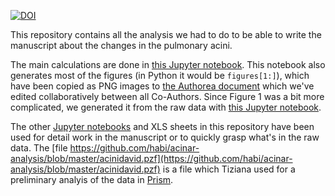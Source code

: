 [![DOI](https://zenodo.org/badge/140433592.svg)](https://zenodo.org/badge/latestdoi/140433592)

This repository contains all the analysis we had to do to be able to write the manuscript about the changes in the pulmonary acini.

The main calculations are done in [this Jupyter notebook](Analysis.ipynb).
This notebook also generates most of the figures (in Python it would be `figures[1:]`), which have been copied as PNG images to [the Authorea document](https://www.authorea.com/274247/47HwqAxume3L2xkLOsg_SQ) which we've edited collaboratively between all Co-Authors.
Since Figure 1 was a bit more complicated, we generated it from the raw data with [this Jupyter notebook](https://github.com/habi/acinar-analysis/blob/master/MicroscopyFigure.ipynb).

The other [Jupyter notebooks](http://jupyter.org) and XLS sheets in this repository have been used for detail work in the manuscript or to quickly grasp what's in the raw data.
The [file https://github.com/habi/acinar-analysis/blob/master/acinidavid.pzf](https://github.com/habi/acinar-analysis/blob/master/acinidavid.pzf) is a file which Tiziana used for a preliminary analyis of the data in [Prism](https://www.graphpad.com/scientific-software/prism/).
